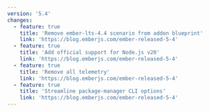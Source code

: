 ```yaml
---
version: '5.4'
changes:
  - feature: true
    title: 'Remove ember-lts-4.4 scenario from addon blueprint'
    link: 'https://blog.emberjs.com/ember-released-5-4'
  - feature: true
    title: 'Add official support for Node.js v20'
    link: 'https://blog.emberjs.com/ember-released-5-4'
  - feature: true
    title: 'Remove all telemetry'
    link: 'https://blog.emberjs.com/ember-released-5-4'
  - feature: true
    title: 'Streamline package-manager CLI options'
    link: 'https://blog.emberjs.com/ember-released-5-4'
---
```

